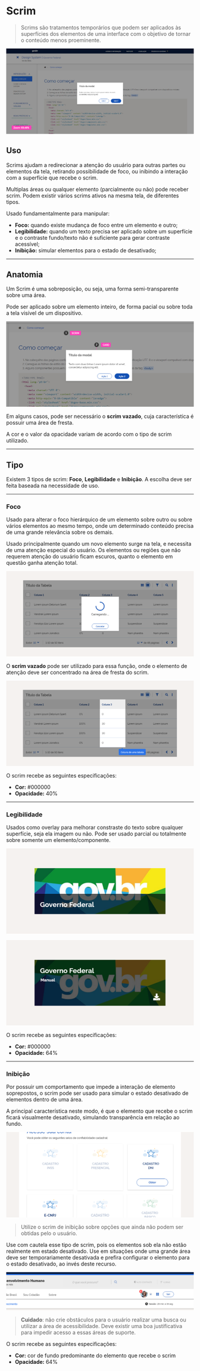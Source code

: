 # Scrim
> Scrims são tratamentos temporários que podem ser aplicados às superfícies dos elementos de uma interface com o objetivo de tornar o conteúdo menos proeminente.
> 

![Exemplo de Scrim](../../assets/images/components_img/scrim/scrim_zoom.png)

## Uso
Scrims ajudam a redirecionar a atenção do usuário para outras partes ou elementos da tela, retirando possibilidade de foco, ou inibindo a interação com a superfície que recebe o scrim.

Multiplas áreas ou qualquer elemento (parcialmente ou não) pode receber scrim. Podem existir vários scrims ativos na mesma tela, de diferentes tipos.

Usado fundamentalmente para manipular:

* **Foco:** quando existe mudança de foco entre um elemento e outro;
* **Legibilidade:** quando um texto precisa ser aplicado sobre um superfície e o contraste fundo/texto não é suficiente para gerar contraste acessível;
* **Inibição:** simular elementos para o estado de desativado;

---

## Anatomia

Um Scrim é uma sobreposição, ou seja, uma forma semi-transparente sobre uma área.

Pode ser aplicado sobre um elemento inteiro, de forma pacial ou sobre toda a tela visível de um dispositivo.

![Anatomia](../../assets/images/components_img/scrim/scrim.png)

Em alguns casos, pode ser necessário o **scrim vazado**, cuja característica é possuir uma área de fresta.

A cor e o valor da opacidade variam de acordo com o tipo de scrim utilizado.

---

## Tipo

Existem 3 tipos de scrim: **Foco**, **Legibilidade** e **Inibição**.
A escolha deve ser feita baseada na necessidade de uso.

---

### Foco
Usado para alterar o foco hierárquico de um elemento sobre outro ou sobre vários elementos ao mesmo tempo, onde um determinado conteúdo precisa de uma grande relevância sobre os demais.

Usado principalmente quando um novo elemento surge na tela, e necessita de uma atenção especial do usuário. Os elementos ou regiões que não requerem atenção do usuário ficam escuros, quanto o elemento em questão ganha atenção total.

![Scrim de Foco](../../assets/images/components_img/scrim/foco.png)

O **scrim vazado** pode ser utilizado para essa função, onde o elemento de atenção deve ser concentrado na área de fresta do scrim.

![Scrim Inverso de Foco ](../../assets/images/components_img/scrim/inverso_foco.png)

O scrim recebe as seguintes especificações: 
* **Cor:** #000000
* **Opacidade:** 40% 

---

### Legibilidade
Usados como overlay para melhorar constraste do texto sobre qualquer superfície, seja ela imagem ou não.
Pode ser usado parcial ou totalmente sobre somente um elemento/componente.

![Scrim Legibilidade Parcial](../../assets/images/components_img/scrim/legibilidade_parcial.png)

![Scrim Legibilidade Total](../../assets/images/components_img/scrim/legibilidade_total.png)

O scrim recebe as seguintes especificações:
* **Cor:** #000000
* **Opacidade:** 64% 

---

### Inibição
Por possuir um comportamento que impede a interação de elemento soprepostos, o scrim pode ser usado para simular o estado desativado de elementos dentro de uma área.

A principal característica neste modo, é que o elemento que recebe o scrim ficará visualmente desativado, simulando transparência em relação ao fundo.

![Scrim Inibição](../../assets/images/components_img/scrim/inibicao_01.png)
> Utilize o scrim de inibição sobre opções que ainda não podem ser obtidas pelo o usuário.

Use com cautela esse tipo de scrim, pois os elementos sob ela não estão realmente em estado desativado. Use em situações onde uma grande área deve ser temporariamente desativada e prefira configurar o elemento para o estado desativado, ao invés deste recurso.

![Scrim Inibição](../../assets/images/components_img/scrim/inibicao_02.png)
> **Cuidado**: não crie obstáculos para o usuário realizar uma busca ou utilizar a área de acessibilidade. Deve existir uma boa justificativa para impedir acesso a essas áreas de suporte.

O scrim recebe as seguintes especificações:
* **Cor:** cor de fundo predominante do elemento que recebe o scrim 
* **Opacidade:** 64%

